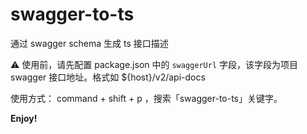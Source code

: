 # swagger-to-ts 

通过 swagger schema 生成 ts 接口描述

⚠️ 使用前，请先配置 package.json 中的 `swaggerUrl` 字段，该字段为项目 swagger 接口地址。格式如 ${host}/v2/api-docs

使用方式： command + shift + p ，搜索「swagger-to-ts」关键字。

**Enjoy!**
